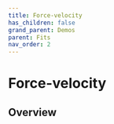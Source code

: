 ```yaml
---
title: Force-velocity
has_children: false
grand_parent: Demos
parent: Fits
nav_order: 2
---
```


# Force-velocity 

## Overview

